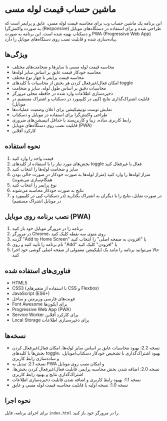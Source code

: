 # ماشین حساب قیمت لوله مسی

این برنامه یک ماشین حساب وب برای محاسبه قیمت لوله مسی، عایق و پرایمر است که به صورت واکنش‌گرا (Responsive) طراحی شده و برای استفاده در دستگاه‌های موبایل و دسکتاپ بهینه شده است. این برنامه به صورت PWA (Progressive Web App) پیاده‌سازی شده و قابلیت نصب روی دستگاه‌های موبایل را دارد.

## ویژگی‌ها

- محاسبه قیمت لوله مسی با سایزها و ضخامت‌های مختلف
- محاسبه خودکار قیمت عایق بر اساس سایز لوله‌ها
- محاسبه قیمت پرایمر با چهار نوع مختلف
- امکان فعال/غیرفعال کردن هر بخش از محاسبات با کلیدهای toggle
- محاسبات دقیق بر اساس طول لوله، سایز و ضخامت
- ذخیره‌سازی اطلاعات وارد شده در حافظه محلی مرورگر
- قابلیت اشتراک‌گذاری نتایج (کپی در کلیپبورد در دسکتاپ و اشتراک مستقیم در موبایل)
- نمایش توست نوتیفیکیشن برای اعلان وضعیت عملیات‌ها
- طراحی واکنش‌گرا برای استفاده در موبایل و دسکتاپ
- رابط کاربری ساده، زیبا و کاربرپسند با حداقل انیمیشن‌های ضروری
- قابلیت نصب روی دستگاه‌های موبایل (PWA)
- کارکرد آفلاین

## نحوه استفاده

1. قیمت واحد را وارد کنید
2. بخش‌های مورد نیاز را با استفاده از کلیدهای toggle فعال یا غیرفعال کنید
3. سایز و ضخامت لوله‌ها را انتخاب کنید
4. متراژ لوله‌ها را وارد کنید (متراژ لوله‌ها به صورت خودکار در صورت خالی بودن همگام‌سازی می‌شوند)
5. نوع پرایمر را انتخاب کنید
6. نتایج به صورت خودکار محاسبه می‌شوند
7. در صورت تمایل، نتایج را با دیگران به اشتراک بگذارید (در دسکتاپ کپی در کلیپبورد و در موبایل اشتراک مستقیم)

## نصب برنامه روی موبایل (PWA)

1. برنامه را در مرورگر موبایل خود باز کنید
2. در مرورگر Chrome، روی منوی سه نقطه کلیک کنید
3. گزینه "Add to Home Screen" یا "افزودن به صفحه اصلی" را انتخاب کنید
4. نام برنامه را تأیید کنید و روی "Add" یا "افزودن" کلیک کنید
5. حالا می‌توانید برنامه را مانند یک اپلیکیشن معمولی از صفحه اصلی گوشی خود اجرا کنید

## فناوری‌های استفاده شده

- HTML5
- CSS3 (با استفاده از متغیرهای CSS و Flexbox)
- JavaScript (ES6+)
- فونت‌های فارسی وزیرمتن و ساحل
- Font Awesome برای آیکون‌ها
- Progressive Web App (PWA)
- Service Worker برای کارکرد آفلاین
- Local Storage برای ذخیره‌سازی اطلاعات

## نسخه‌ها

- نسخه 2.2: بهبود محاسبات عایق بر اساس سایز لوله‌ها، امکان فعال/غیرفعال کردن بخش‌ها با کلیدهای toggle، بهبود اشتراک‌گذاری با تشخیص خودکار دسکتاپ/موبایل، و ساده‌سازی رابط کاربری
- نسخه 2.1: تبدیل به PWA و امکان نصب روی موبایل
- نسخه 2.0: اضافه شدن بخش محاسبه پرایمر، قابلیت فعال/غیرفعال کردن بخش‌ها، اشتراک‌گذاری نتایج و بهبود رابط کاربری
- نسخه 1.1: بهبود رابط کاربری و اضافه شدن قابلیت ذخیره‌سازی اطلاعات
- نسخه 1.0: نسخه اولیه با قابلیت محاسبه قیمت لوله مسی و عایق

## نحوه اجرا

برای اجرای برنامه، فایل `index.html` را در مرورگر خود باز کنید.
